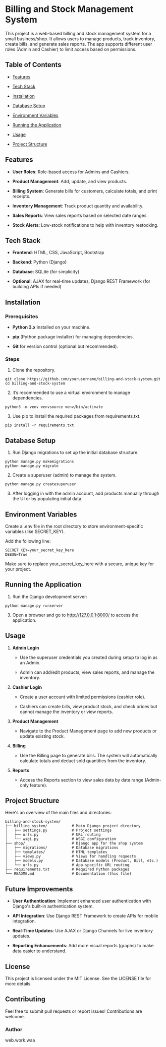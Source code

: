 Billing and Stock Management System
===================================

This project is a web-based billing and stock management system for a small business/shop. It allows users to manage products, track inventory, create bills, and generate sales reports. The app supports different user roles (Admin and Cashier) to limit access based on permissions.

Table of Contents
-----------------

*   [Features](#features)
    
*   [Tech Stack](#tech-stack)
    
*   [Installation](#installation)
    
*   [Database Setup](#database-setup)
    
*   [Environment Variables](#environment-variables)
    
*   [Running the Application](#running-the-application)
    
*   [Usage](#usage)
    
*   [Project Structure](#project-structure)
    

Features
--------

*   **User Roles**: Role-based access for Admins and Cashiers.
    
*   **Product Management**: Add, update, and view products.
    
*   **Billing System**: Generate bills for customers, calculate totals, and print receipts.
    
*   **Inventory Management**: Track product quantity and availability.
    
*   **Sales Reports**: View sales reports based on selected date ranges.
    
*   **Stock Alerts**: Low-stock notifications to help with inventory restocking.
    

Tech Stack
----------

*   **Frontend**: HTML, CSS, JavaScript, Bootstrap
    
*   **Backend**: Python (Django)
    
*   **Database**: SQLite (for simplicity)
    
*   **Optional**: AJAX for real-time updates, Django REST Framework (for building APIs if needed)
    

Installation
------------

### Prerequisites

*   **Python 3.x** installed on your machine.
    
*   **pip** (Python package installer) for managing dependencies.
    
*   **Git** for version control (optional but recommended).
    

### Steps

1.  Clone the repository.
```
git clone https://github.com/yourusername/billing-and-stock-system.git
cd billing-and-stock-system
```
    
2.  It’s recommended to use a virtual environment to manage dependencies.
```
python3 -m venv venvsource venv/bin/activate
```
    
3.  Use pip to install the required packages from requirements.txt.
   ```
pip install -r requirements.txt
```
    

Database Setup
--------------

1.  Run Django migrations to set up the initial database structure.
```
python manage.py makemigrations
python manage.py migrate
```
    
2.  Create a superuser (admin) to manage the system.
```
python manage.py createsuperuser
```

3.  After logging in with the admin account, add products manually through the UI or by populating initial data.
    

Environment Variables
---------------------

Create a .env file in the root directory to store environment-specific variables (like SECRET\_KEY). 

Add the following line:
```
SECRET_KEY=your_secret_key_here
DEBUG=True
```


Make sure to replace your\_secret\_key\_here with a secure, unique key for your project.

Running the Application
-----------------------

1.  Run the Django development server:
```
python manage.py runserver
```
    
3.  Open a browser and go to http://127.0.0.1:8000/ to access the application.
    

Usage
-----

1.  **Admin Login**
    
    *   Use the superuser credentials you created during setup to log in as an Admin.
        
    *   Admin can add/edit products, view sales reports, and manage the inventory.
        
2.  **Cashier Login**
    
    *   Create a user account with limited permissions (cashier role).
        
    *   Cashiers can create bills, view product stock, and check prices but cannot manage the inventory or view reports.
        
3.  **Product Management**
    
    *   Navigate to the Product Management page to add new products or update existing stock.
        
4.  **Billing**
    
    *   Use the Billing page to generate bills. The system will automatically calculate totals and deduct sold quantities from the inventory.
        
5.  **Reports**
    
    *   Access the Reports section to view sales data by date range (Admin-only feature).
        

Project Structure
-----------------

Here's an overview of the main files and directories:

```
billing-and-stock-system/
├── billing_system/           # Main Django project directory
│   ├── settings.py           # Project settings
│   ├── urls.py               # URL routing
│   └── wsgi.py               # WSGI configuration
├── shop/                     # Django app for the shop system
│   ├── migrations/           # Database migrations
│   ├── templates/            # HTML templates
│   ├── views.py              # Views for handling requests
│   ├── models.py             # Database models (Product, Bill, etc.)
│   └── urls.py               # App-specific URL routing
├── requirements.txt          # Required Python packages
└── README.md                 # Documentation (this file)
```

Future Improvements
-------------------

*   **User Authentication**: Implement enhanced user authentication with Django's built-in authentication system.
    
*   **API Integration**: Use Django REST Framework to create APIs for mobile integration.
    
*   **Real-Time Updates**: Use AJAX or Django Channels for live inventory updates.
    
*   **Reporting Enhancements**: Add more visual reports (graphs) to make data easier to understand.
    

License
-------

This project is licensed under the MIT License. See the LICENSE file for more details.

Contributing
------------

Feel free to submit pull requests or report issues! Contributions are welcome.

### Author
web.work.waa
